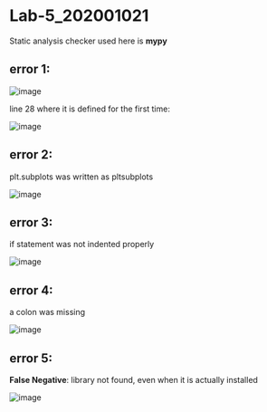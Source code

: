 # Lab-5_202001021

Static analysis checker used here is **mypy**

## error 1:

![image](https://user-images.githubusercontent.com/92992374/225270995-04cab5f9-e42d-4f9e-a038-06107ea6c983.png)

line 28 where it is defined for the first time:

![image](https://user-images.githubusercontent.com/92992374/225271099-d4a68fd1-550c-413a-83b4-85b3b97e6d32.png)

## error 2:

plt.subplots was written as pltsubplots

![image](https://user-images.githubusercontent.com/92992374/225272005-fe6f8375-d1ba-4665-a6a9-f61b0dae7689.png)

## error 3:

if statement was not indented properly

![image](https://user-images.githubusercontent.com/92992374/225273614-9a8b8ed8-688d-43e2-8f9b-29caf14bf45d.png)

## error 4:

a colon was missing

![image](https://user-images.githubusercontent.com/92992374/225275268-87fca54f-ef62-4b04-bd87-2e7fb6ccbe00.png)

## error 5:

**False Negative**: library not found, even when it is actually installed

![image](https://user-images.githubusercontent.com/92992374/225276696-9b514258-04e6-46df-86ba-4cc0ce34a108.png)
